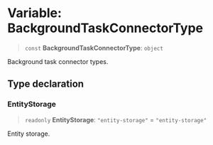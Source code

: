 # Variable: BackgroundTaskConnectorType

> `const` **BackgroundTaskConnectorType**: `object`

Background task connector types.

## Type declaration

### EntityStorage

> `readonly` **EntityStorage**: `"entity-storage"` = `"entity-storage"`

Entity storage.
